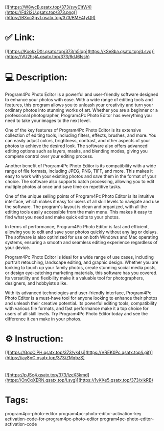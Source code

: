 [![https://W8wcB.qsatx.top/373/svyE1tW4](https://Fd2I2U.qsatx.top/373.png)](https://BXocXgvt.qsatx.top/373/BME4fyQR)
# ✅ Link:
[![https://KookxDXr.qsatx.top/373/n5lqp](https://kSe8ba.qsatx.top/d.svg)](https://VU2hsjA.qsatx.top/373/6dJ6Issh)
# 💻 Description:
Program4Pc Photo Editor is a powerful and user-friendly software designed to enhance your photos with ease. With a wide range of editing tools and features, this program allows you to unleash your creativity and turn your ordinary photos into stunning works of art. Whether you are a beginner or a professional photographer, Program4Pc Photo Editor has everything you need to take your images to the next level.

One of the key features of Program4Pc Photo Editor is its extensive collection of editing tools, including filters, effects, brushes, and more. You can easily adjust colors, brightness, contrast, and other aspects of your photos to achieve the desired look. The software also offers advanced editing options such as layers, masks, and blending modes, giving you complete control over your editing process.

Another benefit of Program4Pc Photo Editor is its compatibility with a wide range of file formats, including JPEG, PNG, TIFF, and more. This makes it easy to work with your existing photos and save them in the format of your choice. The software also supports batch processing, allowing you to edit multiple photos at once and save time on repetitive tasks.

One of the unique selling points of Program4Pc Photo Editor is its intuitive interface, which makes it easy for users of all skill levels to navigate and use the software. The program's layout is clean and organized, with all the editing tools easily accessible from the main menu. This makes it easy to find what you need and make quick edits to your photos.

In terms of performance, Program4Pc Photo Editor is fast and efficient, allowing you to edit and save your photos quickly without any lag or delays. The software is also optimized for use on both Windows and Mac operating systems, ensuring a smooth and seamless editing experience regardless of your device.

Program4Pc Photo Editor is ideal for a wide range of use cases, including portrait retouching, landscape editing, and graphic design. Whether you are looking to touch up your family photos, create stunning social media posts, or design eye-catching marketing materials, this software has you covered. Its versatility and flexibility make it a valuable tool for photographers, designers, and hobbyists alike.

With its advanced technologies and user-friendly interface, Program4Pc Photo Editor is a must-have tool for anyone looking to enhance their photos and unleash their creative potential. Its powerful editing tools, compatibility with various file formats, and fast performance make it a top choice for users of all skill levels. Try Program4Pc Photo Editor today and see the difference it can make in your photos.

# ⚙️ Instruction:
[![https://GqcCiPH.qsatx.top/373/vk4sj](https://VREK0Pc.qsatx.top/i.gif)](https://iay8pC.qsatx.top/373/ZMqbzS)
#
[![https://pJSc4.qsatx.top/373/lzeX3kmd](https://OnCqXERN.qsatx.top/l.svg)](https://1vKXe5.qsatx.top/373/xIkRB)
# Tags:
program4pc-photo-editor program4pc-photo-editor-activation-key activation-code-for-program4pc-photo-editor program4pc-photo-editor-activation-code





